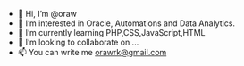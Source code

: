 - 👋 Hi, I’m @oraw
- 👀 I’m interested in Oracle, Automations and Data Analytics.
- 🌱 I’m currently learning PHP,CSS,JavaScript,HTML
- 💞️ I’m looking to collaborate on ...
- 📫 You can write me orawrk@gmail.com

<!---
oraw/oraw is a ✨ special ✨ repository because its `README.md` (this file) appears on your GitHub profile.
You can click the Preview link to take a look at your changes.
--->
